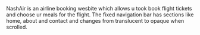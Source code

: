 NashAir is an airline booking wesbite which allows u took book flight tickets and choose ur meals for the flight. The fixed navigation bar has sections like home, about and contact and changes from translucent to opaque when scrolled.
